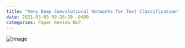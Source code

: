 ```yaml
---
title: "Very Deep Convolutional Networks for Text Classification"
date: 2021-03-03 08:26:28 -0400
categories: Paper Review NLP
---
```

![image](https://user-images.githubusercontent.com/36841216/109649190-e9a6bd00-7b9e-11eb-96fb-391d2a05748e.png)
